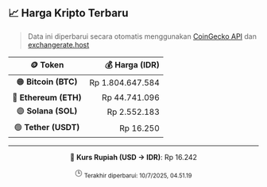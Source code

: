 

<!-- HARGA_KRIPTO -->
## 📈 Harga Kripto Terbaru

> Data ini diperbarui secara otomatis menggunakan [CoinGecko API](https://www.coingecko.com/) dan [exchangerate.host](https://exchangerate.host/)

<div align="center">

| 🪙 Token | 💰 Harga (IDR) |
|:------:|---------------:|
| 🟠 **Bitcoin (BTC)**   | Rp 1.804.647.584 |
| 🔵 **Ethereum (ETH)**  | Rp 44.741.096 |
| 🟣 **Solana (SOL)**    | Rp 2.552.183 |
| 🟢 **Tether (USDT)**   | Rp 16.250 |

---

💱 **Kurs Rupiah (USD → IDR)**: Rp 16.242

🕒 <sub>Terakhir diperbarui: 10/7/2025, 04.51.19</sub>

</div>
<!-- /HARGA_KRIPTO -->